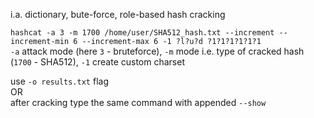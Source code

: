 i.a. dictionary, bute-force, role-based hash cracking

`hashcat -a 3 -m 1700 /home/user/SHA512_hash.txt --increment --increment-min 6 --increment-max 6 -1 ?l?u?d ?1?1?1?1?1?1`  
`-a` attack mode (here `3` - bruteforce), `-m` mode i.e. type of cracked hash (`1700` - SHA512), `-1` create custom charset  

use `-o results.txt` flag  
OR  
after cracking type the same command with appended `--show`  